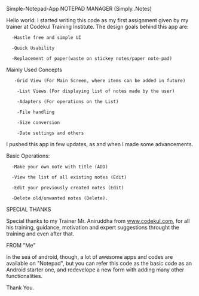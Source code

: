 Simple-Notepad-App NOTEPAD MANAGER (Simply..Notes)

Hello world: I started writing this code as my first assignment given by my trainer at Codekul Training Institute. The design goals behind this app are:

      -Hastle free and simple UI
  
      -Quick Usability
  
      -Replacement of paper(waste on stickey notes/paper note-pad)

Mainly Used Concepts

       -Grid View (For Main Screen, where items can be added in future)
  
        -List Views (For displaying list of notes made by the user)
        
        -Adapters (For operations on the List)
        
        -File handling
        
        -Size conversion
        
        -Date settings and others

I pushed this app in few updates, as and when I made some advancements. 

Basic Operations:

      -Make your own note with title (ADD)
	
      -View the list of all existing notes (Edit)
	
      -Edit your previously created notes (Edit)

      -Delete old/unwanted notes (Delete).	

SPECIAL THANKS

Special thanks to my Trainer Mr. Aniruddha from www.codekul.com, for all his training, guidance, motivation and expert suggestions throught the training and even after that.

FROM "Me"

In the sea of android, though, a lot of awesome apps and codes are available on "Notepad", but you can refer this code as the basic code as an Android starter one, and redevelope a new form with adding many other functionalities.

Thank You.
